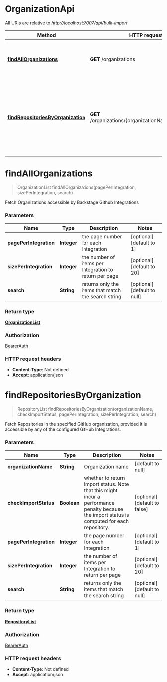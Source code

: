 # OrganizationApi

All URIs are relative to _http://localhost:7007/api/bulk-import_

| Method                                                                                  | HTTP request                                           | Description                                                                                                                      |
| --------------------------------------------------------------------------------------- | ------------------------------------------------------ | -------------------------------------------------------------------------------------------------------------------------------- |
| [**findAllOrganizations**](OrganizationApi.md#findAllOrganizations)                     | **GET** /organizations                                 | Fetch Organizations accessible by Backstage Github Integrations                                                                  |
| [**findRepositoriesByOrganization**](OrganizationApi.md#findRepositoriesByOrganization) | **GET** /organizations/{organizationName}/repositories | Fetch Repositories in the specified GitHub organization, provided it is accessible by any of the configured GitHub Integrations. |

<a name="findAllOrganizations"></a>

# **findAllOrganizations**

> OrganizationList findAllOrganizations(pagePerIntegration, sizePerIntegration, search)

Fetch Organizations accessible by Backstage Github Integrations

### Parameters

| Name                   | Type        | Description                                            | Notes                        |
| ---------------------- | ----------- | ------------------------------------------------------ | ---------------------------- |
| **pagePerIntegration** | **Integer** | the page number for each Integration                   | [optional] [default to 1]    |
| **sizePerIntegration** | **Integer** | the number of items per Integration to return per page | [optional] [default to 20]   |
| **search**             | **String**  | returns only the items that match the search string    | [optional] [default to null] |

### Return type

[**OrganizationList**](../Models/OrganizationList.md)

### Authorization

[BearerAuth](../README.md#BearerAuth)

### HTTP request headers

- **Content-Type**: Not defined
- **Accept**: application/json

<a name="findRepositoriesByOrganization"></a>

# **findRepositoriesByOrganization**

> RepositoryList findRepositoriesByOrganization(organizationName, checkImportStatus, pagePerIntegration, sizePerIntegration, search)

Fetch Repositories in the specified GitHub organization, provided it is accessible by any of the configured GitHub Integrations.

### Parameters

| Name                   | Type        | Description                                                                                                                                  | Notes                         |
| ---------------------- | ----------- | -------------------------------------------------------------------------------------------------------------------------------------------- | ----------------------------- |
| **organizationName**   | **String**  | Organization name                                                                                                                            | [default to null]             |
| **checkImportStatus**  | **Boolean** | whether to return import status. Note that this might incur a performance penalty because the import status is computed for each repository. | [optional] [default to false] |
| **pagePerIntegration** | **Integer** | the page number for each Integration                                                                                                         | [optional] [default to 1]     |
| **sizePerIntegration** | **Integer** | the number of items per Integration to return per page                                                                                       | [optional] [default to 20]    |
| **search**             | **String**  | returns only the items that match the search string                                                                                          | [optional] [default to null]  |

### Return type

[**RepositoryList**](../Models/RepositoryList.md)

### Authorization

[BearerAuth](../README.md#BearerAuth)

### HTTP request headers

- **Content-Type**: Not defined
- **Accept**: application/json
